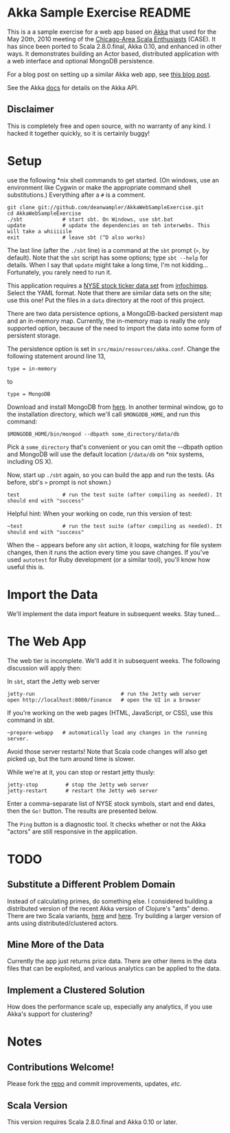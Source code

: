  # Akka Sample Exercise README 

This is a a sample exercise for a web app based on [Akka](http://akkasource.org) that
used for the May 20th, 2010 meeting of the [Chicago-Area Scala Enthusiasts](http://www.meetup.com/chicagoscala/) (CASE).
It has since been ported to Scala 2.8.0.final, Akka 0.10, and enhanced in other ways. It demonstrates building an Actor based, distributed application with a web interface and optional MongoDB persistence.

For a blog post on setting up a similar Akka web app, see [this blog post](http://roestenburg.agilesquad.com/2010/04/starting-with-akka-and-scala.html).

See the Akka [docs](http://doc.akkasource.org) for details on the Akka API.

## Disclaimer

This is completely free and open source, with no warranty of any kind. I hacked it together quickly, so it is certainly buggy!

# Setup

use the following *nix shell commands to get started. (On windows, use an environment like Cygwin or make the appropriate command shell substitutions.) Everything after a `#` is a comment.

    git clone git://github.com/deanwampler/AkkaWebSampleExercise.git
    cd AkkaWebSampleExercise
    ./sbt             # start sbt. On Windows, use sbt.bat
    update            # update the dependencies on teh interwebs. This will take a whiiiiile
    exit              # leave sbt (^D also works)
    
The last line (after the `./sbt` line) is a command at the `sbt` prompt (`>`, by default). Note that the `sbt` script has some options; type `sbt --help` for details. When I say that `update` might take a long time, I'm not kidding... Fortunately, you rarely need to run it.

This application requires a [NYSE stock ticker data set](http://infochimps.org/datasets/daily-1970-current-open-close-hi-low-and-volume-nyse-exchange-up--2) from [infochimps](http://infochimps.org). Select the YAML format. Note that there are similar data sets on the site; use this one! Put the files in a `data` directory at the root of this project.

There are two data persistence options, a MongoDB-backed persistent map and an in-memory map. Currently, the in-memory map is really the only supported option, because of the need to import the data into some form of persistent storage.

The persistence option is set in `src/main/resources/akka.conf`. Change the following statement around line 13,

    type = in-memory
    
to

    type = MongoDB

Download and install MongoDB from [here](http://www.mongodb.org/display/DOCS/Downloads). In another terminal window, go to the installation directory, which we'll call `$MONGODB_HOME`, and run this command:

    $MONGODB_HOME/bin/mongod --dbpath some_directory/data/db
    
Pick a `some_directory` that's convenient or you can omit the --dbpath option and MongoDB will use the default location (`/data/db` on *nix systems, including OS X).

Now, start up `./sbt` again, so you can build the app and run the tests. (As before, sbt's `>` prompt is not shown.)
     
    test              # run the test suite (after compiling as needed). It should end with "success"

Helpful hint: When your working on code, run this version of test:

    ~test             # run the test suite (after compiling as needed). It should end with "success"

When the `~` appears before any `sbt` action, it loops, watching for file system changes, then it runs the action every time you save changes. If you've used `autotest` for Ruby development (or a similar tool), you'll know how useful this is.

# Import the Data

We'll implement the data import feature in subsequent weeks. Stay tuned...


# The Web App

The web tier is incomplete. We'll add it in subsequent weeks. The following discussion will apply then:

In `sbt`, start the Jetty web server

    jetty-run                            # run the Jetty web server
    open http://localhost:8080/finance   # open the UI in a browser

If you're working on the web pages (HTML, JavaScript, or CSS), use this command in sbt.

    ~prepare-webapp   # automatically load any changes in the running server.
    
Avoid those server restarts! Note that Scala code changes will also get picked up, but the turn around time is slower.
    
While we're at it, you can stop or restart jetty thusly:

    jetty-stop         # stop the Jetty web server
    jetty-restart      # restart the Jetty web server

Enter a comma-separate list of NYSE stock symbols, start and end dates, then the `Go!` button. The results are presented below.


The `Ping` button is a diagnostic tool. It checks whether or not the Akka "actors" are still responsive in the application.


# TODO

## Substitute a Different Problem Domain

Instead of calculating primes, do something else. I considered building a distributed version of the recent Akka version of Clojure's "ants" demo. There are two Scala variants, [here](http://github.com/azzoti/ScalaAkkaAnts) and [here](http://github.com/pvlugter/ants). Try building a larger version of ants using distributed/clustered actors.

## Mine More of the Data

Currently the app just returns price data. There are other items in the data files that can be exploited, and various analytics can be applied to the data.

## Implement a Clustered Solution

How does the performance scale up, especially any analytics, if you use Akka's support for clustering?

# Notes

## Contributions Welcome!

Please fork the [repo](git://github.com/deanwampler/AkkaWebSampleExercise.git) and commit improvements, updates, *etc.*

## Scala Version

This version requires Scala 2.8.0.final and Akka 0.10 or later.
